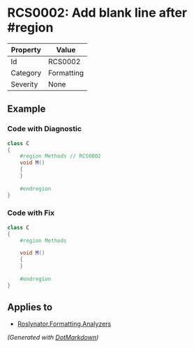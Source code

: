 # RCS0002: Add blank line after \#region

| Property | Value      |
| -------- | ---------- |
| Id       | RCS0002    |
| Category | Formatting |
| Severity | None       |

## Example

### Code with Diagnostic

```csharp
class C
{
    #region Methods // RCS0002
    void M()
    {
    }
    
    #endregion
}
```

### Code with Fix

```csharp
class C
{
    #region Methods

    void M()
    {
    }
    
    #endregion
}
```

## Applies to

* [Roslynator.Formatting.Analyzers](https://www.nuget.org/packages/Roslynator.Formatting.Analyzers)


*\(Generated with [DotMarkdown](http://github.com/JosefPihrt/DotMarkdown)\)*